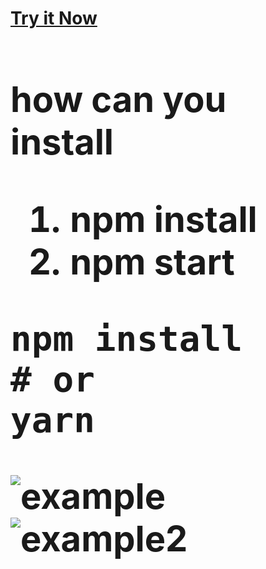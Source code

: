 <h1><a href="https://e-commerce-react-redux-toolkit.vercel.app/">Try it Now <a/><h1/>

how can you install

1) npm install
2) npm start

  <pre>npm install
<span class="pl-c"><span class="pl-c">#</span> or</span>
yarn</pre>
  
![example](https://user-images.githubusercontent.com/87334718/163677318-d804f51e-9f10-4192-a9ec-ca8ff620656b.jpg)
![example2](https://user-images.githubusercontent.com/87334718/163677323-84417e12-69df-48d0-932e-261ab1b68dea.jpg)
